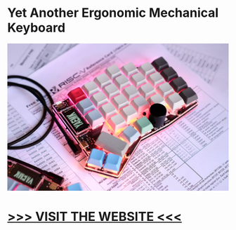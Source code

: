 # Yet Another Ergonomic Mechanical Keyboard

![YAEMK Front](docs/images/2_yaemk_close_up_rgb_front.webp)

# [>>> VISIT THE WEBSITE <<<](https://karlk90.github.io/yaemk/)
